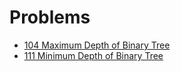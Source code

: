 # Problems
* [104 Maximum Depth of Binary Tree](recursion/tree/maximumDepthOfBinaryTree.md)
* [111 Minimum Depth of Binary Tree](recursion/tree/MaximumDepthOfBinaryTree.md)
